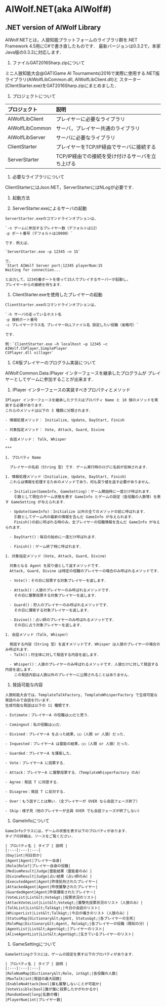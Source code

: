 # AIWolf.NET(aka AIWolf#)
## .NET version of AIWolf Library

AIWolf.NETとは，人狼知能プラットフォームのライブラリ群を.NET Framework 4.5用にC#で書き直したものです．
最新バージョンは0.3.2で，本家Java版の0.3.2に対応します．

1. ファイルGAT2016Sharp.zipについて
  
  ミニ人狼知能大会@GAT(Game AI Tournaments)2016で実際に使用する.NET版ライブラリ(AIWolfLibCommon.dll, AIWolfLibClient.dll)と
スターター(ClientStarter.exe)をGAT2016Sharp.zipにまとめました．

1. プロジェクトについて
  
  
  | プロジェクト | 説明 |
  |:---|:---|
  |AIWolfLibClient|プレイヤーに必要なライブラリ|
  |AIWolfLibCommon|サーバ，プレイヤー共通のライブラリ|
  |AIWolfLibServer|サーバに必要なライブラリ|
  |ClientStarter|プレイヤーをTCP/IP経由でサーバに接続する|
  |ServerStarter|TCP/IP経由での接続を受け付けるサーバを立ち上げる|
  
1. 必要なライブラリについて
  
  ClientStarterにはJson.NET，ServerStarterにはNLogが必要です．
  
1. 起動方法
  
  1. ServerStarter.exeによるサーバの起動
    
    ServerStarter.exeのコマンドラインオプションは，
    
    `-n ゲームに参加するプレイヤー数（デフォルトは12）
    -p ポート番号（デフォルトは10000）`
    
    です．例えば，
    
    `ServerStarter.exe –p 12345 –n 15`
    
    で，
    `Start AIWolf Server port:12345 playerNum:15
    Waiting for connection...`
    
    と出力して，12345番ポートを使って15人でプレイするサーバーが起動し，
    プレイヤーからの接続を待ちます．
    
  1. ClientStarter.exeを使用したプレイヤーの起動
    
    ClientStarter.exeのコマンドラインオプションは，
    
    `-h サーバの走っているホスト名
    -p 接続ポート番号
    -c プレイヤークラス名 プレイヤーDLLファイル名 設定したい役職（省略可）`
    
    です．
    
    例：`ClientStarter.exe –h localhost –p 12345 –c AIWolf.CSPlayer.SimplePlayer
    CSPlayer.dll villager`
    
    
1. C#版プレイヤーのプログラム実装について
  
  AIWolf.Common.Data.IPlayer インターフェースを継承したプログラムが
  プレイヤーとしてゲームに参加することが出来ます．
  
  1. IPlayer インターフェースの実装すべきプロパティとメソッド
    
    IPlayer インターフェースを継承したクラスはプロパティ Name と 10 個のメソッドを実装する必要があります． 
    これらのメソッドは以下の 3 種類に分類されます．
    
    - 情報処理メソッド： Initialize, Update, DayStart, Finish
    
    - 対象指定メソッド： Vote, Attack, Guard, Divine
    
    - 会話メソッド： Talk, Whisper
    
    ***
    
    1. プロパティ Name
      
      プレイヤーの名前（String 型）です．ゲーム実行時のログに名前が反映されます．
      
    1. 情報処理メソッド（Initialize, Update, DayStart, Finish）
      これらは情報を処理するためのメソッドであり，何も戻り値を返す必要がありません．
      
      - Initialize(GameInfo, GameSetting)：ゲーム開始時に一度だけ呼ばれます．
        引数として現在のゲーム状態を表す GameInfo とゲームの設定（各役職の人数等）を表す GameSetting が与えられます．
        
      - Update(GameInfo)：Initialize 以外の全てのメソッドの前に呼ばれます．
        引数としてゲーム内の最新の情報を含んだ GameInfo が与えられます．
        Finish()の前に呼ばれる時のみ，全プレイヤーの役職情報を含んだ GameInfo が与えられます．
        
      - DayStart()：毎日の始めに一度だけ呼ばれます．
        
      - Finish()：ゲーム終了時に呼ばれます．
      
    1. 対象指定メソッド（Vote, Attack, Guard, Divine）
      
      対象となる Agent を戻り値として返すメソッドです．
      Attack, Guard, Divine は特定の役職のプレイヤーの場合のみ呼ばれるメソッドです．
      
      - Vote()：その日に投票する対象プレイヤーを返します．
      
      - Attack()：人狼のプレイヤーのみ呼ばれるメソッドです．
        その日に襲撃投票する対象プレイヤーを返します．
      
      - Guard()：狩人のプレイヤーのみ呼ばれるメソッドです．
        その日に護衛する対象プレイヤーを返します．
      
      - Divine()：占い師のプレイヤーのみ呼ばれるメソッドです．
        その日に占う対象プレイヤーを返します．
      
    1. 会話メソッド（Talk, Whisper）
      
      発話する内容（String 型）を返すメソッドです．Whisper は人狼のプレイヤーの場合のみ呼ばれます．
      - Talk()；村全体に対して発話する内容を返します．
        
      - Whisper()：人狼のプレイヤーのみ呼ばれるメソッドです．人狼だけに対して発話する内容を返します． 
        この発話内容は人狼以外のプレイヤーに公開されることはありません．
        
  1. 発話可能な内容
    
    人狼知能大会では，TemplateTalkFactory, TemplateWhisperFactory で生成可能な発話のみで会話を行います．
    生成可能な発話は以下の 11 種類です．
    
    - Estimate：プレイヤーA の役職は○○だと思う．
      
    - Comingout：私の役職は○○だ．
    
    - Divined：プレイヤーA を占った結果，○○（人間 or 人狼）だった．
    
    - Inquested：プレイヤーA は霊能の結果，○○（人間 or 人狼）だった．
    
    - Guarded：プレイヤーA を護衛した．
    
    - Vote：プレイヤーA に投票する．
    
    - Attack：プレイヤーA に襲撃投票する．（TemplateWhisperFactory のみ）
    
    - Agree：発話 T に同意する．
    
    - Disagree：発話 T に反対する．
    
    - Over：もう話すことは無い．（全プレイヤーが OVER なら会話フェーズ終了）
    
    - Skip：様子見（他のプレイヤーが全員 OVER でも会話フェーズが終了しない）
    
  1. GameInfoについて
    
    GameInfoクラスには，ゲームの状態を表す以下のプロパティがあります．
    タイプの詳細は，ソースをご覧ください．
    
    | プロパティ名 | タイプ | 説明 |
    |:---|:---|:---|
    |Day|int|何日目か|
    |Agent|Agent|プレイヤー自身|
    |Role|Role?|プレイヤー自身の役職|
    |MediumResult|Judge|霊能結果（霊能者のみ）|
    |DivineResult|Judge|占い結果（占い師のみ）|
    |ExecutedAgent|Agent|昨夜処刑されたプレイヤー|
    |AttackedAgent|Agent|昨夜襲撃されたプレイヤー|
    |GuardedAgent|Agent|昨夜護衛されたプレイヤー|
    |VoteList|List&lt;Vote&gt;|投票状況のリスト|
    |AttackVoteList|List&lt;Vote&gt;|襲撃先投票状況のリスト（人狼のみ）|
    |TalkList|List&lt;Talk&gt;|今日の会話のリスト|
    |WhisperList|List&lt;Talk&gt;|今日の囁きのリスト（人狼のみ）|
    |StatusMap|Dictionary&lt;Agent, Status&gt;|各プレイヤーの生死|
    |RoleMap|Dictionary&lt;Agent, Role&gt;|各プレイヤーの役職（既知の分）|
    |AgentList|List&lt;Agent&gt;|プレイヤーのリスト|
    |AliveAgentList|List&lt;Agent&gt;|生きているプレイヤーのリスト|
  
  1. GameSettingについて
    
    GameSettingクラスには，ゲームの設定を表す以下のプロパティがあります．
    
    | プロパティ名 | タイプ | 説明 |
    |:---|:---|:---|
    |RoleNumMap|Dictionary&lt;Role, int&gt;|各役職の人数|
    |MaxTalk|int|発話の最大回数|
    |EnableNoAttack|bool|誰も襲撃しないことが可能か|
    |VoteVisible|bool|誰が誰に投票したかがわかるか|
    |RandomSeed|long|乱数の種|
    |PlayerNum|int|プレイヤー数|
